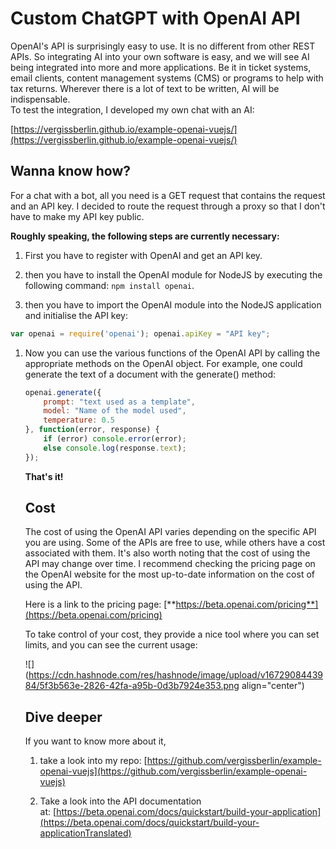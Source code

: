 # Custom ChatGPT with OpenAI API

OpenAI's API is surprisingly easy to use. It is no different from other REST APIs. So integrating AI into your own software is easy, and we will see AI being integrated into more and more applications. Be it in ticket systems, email clients, content management systems (CMS) or programs to help with tax returns. Wherever there is a lot of text to be written, AI will be indispensable.  
To test the integration, I developed my own chat with an AI:

[https://vergissberlin.github.io/example-openai-vuejs/](https://vergissberlin.github.io/example-openai-vuejs/)

## Wanna know how?

For a chat with a bot, all you need is a GET request that contains the request and an API key. I decided to route the request through a proxy so that I don't have to make my API key public.

**Roughly speaking, the following steps are currently necessary:**

1. First you have to register with OpenAI and get an API key.
    
2. then you have to install the OpenAI module for NodeJS by executing the following command: `npm install openai`.
    
3. then you have to import the OpenAI module into the NodeJS application and initialise the API key:
    

```javascript
var openai = require('openai'); openai.apiKey = "API key";
```

1. Now you can use the various functions of the OpenAI API by calling the appropriate methods on the OpenAI object. For example, one could generate the text of a document with the generate() method:
    
    ```javascript
    openai.generate({
        prompt: "text used as a template",
        model: "Name of the model used",
        temperature: 0.5 
    }, function(error, response) {
        if (error) console.error(error);
        else console.log(response.text);
    });
    ```
    
    **That's it!**
    
    ## Cost
    
    The cost of using the OpenAI API varies depending on the specific API you are using. Some of the APIs are free to use, while others have a cost associated with them. It's also worth noting that the cost of using the API may change over time. I recommend checking the pricing page on the OpenAI website for the most up-to-date information on the cost of using the API.
    
    Here is a link to the pricing page: [**https://beta.openai.com/pricing**](https://beta.openai.com/pricing)
    
    To take control of your cost, they provide a nice tool where you can set limits, and you can see the current usage:
    
    ![](https://cdn.hashnode.com/res/hashnode/image/upload/v1672908443984/5f3b563e-2826-42fa-a95b-0d3b7924e353.png align="center")
    
    ## Dive deeper
    
    If you want to know more about it,
    
    1. take a look into my repo: [https://github.com/vergissberlin/example-openai-vuejs](https://github.com/vergissberlin/example-openai-vuejs)
        
    2. Take a look into the API documentation at: [https://beta.openai.com/docs/quickstart/build-your-application](https://beta.openai.com/docs/quickstart/build-your-applicationTranslated)